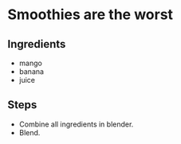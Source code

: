 # Smoothies are the worst
## Ingredients
- mango
- banana
- juice

## Steps
- Combine all ingredients in blender.
- Blend. 
